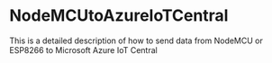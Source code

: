# NodeMCUtoAzureIoTCentral
This is a detailed description of how to send data from NodeMCU or ESP8266 to Microsoft Azure IoT Central
